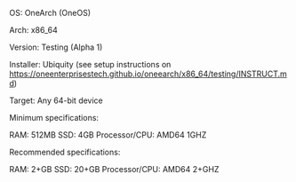 OS: OneArch (OneOS)

Arch: x86_64

Version: Testing (Alpha 1)

Installer: Ubiquity (see setup instructions on https://oneenterprisestech.github.io/oneearch/x86_64/testing/INSTRUCT.md)

Target: Any 64-bit device

Minimum specifications:
  
  RAM: 512MB
  SSD: 4GB
  Processor/CPU: AMD64 1GHZ

Recommended specifications:
  
  RAM: 2+GB
  SSD: 20+GB
  Processor/CPU: AMD64 2+GHZ
